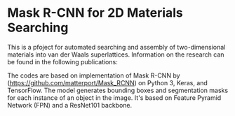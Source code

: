 # Mask R-CNN for 2D Materials Searching
This is a pfoject for automated searching and assembly of two-dimensional materials into van der Waals superlattices. Information on the research can be found in the following publications:


The codes are based on implementation of Mask R-CNN by (https://github.com/matterport/Mask_RCNN) on Python 3, Keras, and TensorFlow. The model generates bounding boxes and segmentation masks for each instance of an object in the image. It's based on Feature Pyramid Network (FPN) and a ResNet101 backbone.

